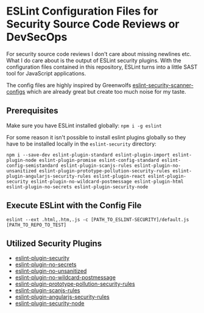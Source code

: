 # ESLint Configuration Files for Security Source Code Reviews or DevSecOps
For security source code reviews I don't care about missing newlines etc. What I do care about is the output of ESLint security plugins. With the configuration files contained in this repository, ESLint turns into a little SAST tool for JavaScript applications.

The config files are highly inspired by Greenwolfs [eslint-security-scanner-configs](https://github.com/Greenwolf/eslint-security-scanner-configs) which are already great but create too much noise for my taste.

## Prerequisites
Make sure you have ESLint installed globally: `npm i -g eslint`

For some reason it isn't possible to install eslint plugins globally so they have to be installed locally in the `eslint-security` directory:
```
npm i --save-dev eslint-plugin-standard eslint-plugin-import eslint-plugin-node eslint-plugin-promise eslint-config-standard eslint-config-semistandard eslint-plugin-scanjs-rules eslint-plugin-no-unsanitized eslint-plugin-prototype-pollution-security-rules eslint-plugin-angularjs-security-rules eslint-plugin-react eslint-plugin-security eslint-plugin-no-wildcard-postmessage eslint-plugin-html eslint-plugin-no-secrets eslint-plugin-security-node
```

## Execute ESLint with the Config File
`eslint --ext .html,.htm,.js -c [PATH_TO_ESLINT-SECURITY]/default.js [PATH_TO_REPO_TO_TEST]`

## Utilized Security Plugins
- [eslint-plugin-security](https://github.com/nodesecurity/eslint-plugin-security)
- [eslint-plugin-no-secrets](https://github.com/nickdeis/eslint-plugin-no-secrets)
- [eslint-plugin-no-unsanitized](https://github.com/mozilla/eslint-plugin-no-unsanitized)
- [eslint-plugin-no-wildcard-postmessage](https://github.com/mozfreddyb/eslint-plugin-no-wildcard-postmessage)
- [eslint-plugin-prototype-pollution-security-rules](https://github.com/LewisArdern/eslint-plugin-prototype-pollution-security-rules)
- [eslint-plugin-scanjs-rules](https://github.com/mozfreddyb/eslint-plugin-scanjs-rules)
- [eslint-plugin-angularjs-security-rules](https://github.com/LewisArdern/eslint-plugin-angularjs-security-rules)
- [eslint-plugin-security-node](https://github.com/gkouziik/eslint-plugin-security-node)